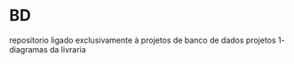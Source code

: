 # BD
repositorio ligado exclusivamente à projetos de banco de dados
projetos
1- diagramas da livraria
